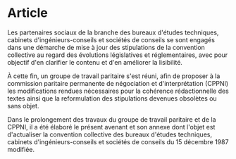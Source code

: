 # Article

Les partenaires sociaux de la branche des bureaux d'études techniques, cabinets d'ingénieurs-conseils et sociétés de conseils se sont engagés dans une démarche de mise à jour des stipulations de la convention collective au regard des évolutions législatives et réglementaires, avec pour objectif d'en clarifier le contenu et d'en améliorer la lisibilité.

À cette fin, un groupe de travail paritaire s'est réuni, afin de proposer à la commission paritaire permanente de négociation et d'interprétation (CPPNI) les modifications rendues nécessaires pour la cohérence rédactionnelle des textes ainsi que la reformulation des stipulations devenues obsolètes ou sans objet.

Dans le prolongement des travaux du groupe de travail paritaire et de la CPPNI, il a été élaboré le présent avenant et son annexe dont l'objet est d'actualiser la convention collective des bureaux d'études techniques, cabinets d'ingénieurs-conseils et sociétés de conseils du 15 décembre 1987 modifiée.

  
